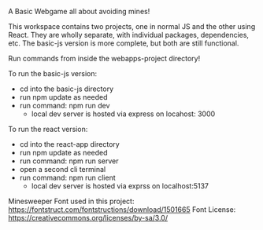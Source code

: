 ﻿A Basic Webgame all about avoiding mines!

This workspace contains two projects, one in normal JS and the other using React. They are wholly separate, with individual packages, dependencies, etc. The basic-js version is more complete, but both are still functional.

Run commands from inside the webapps-project directory!

To run the basic-js version:
- cd into the basic-js directory
- run npm update as needed
- run command: npm run dev
  - local dev server is hosted via express on locahost: 3000

To run the react version:
- cd into the react-app directory
- run npm update as needed
- run command: npm run server
- open a second cli terminal
- run command: npm run client
  - local dev server is hosted via exprss on localhost:5137

Minesweeper Font used in this project: https://fontstruct.com/fontstructions/download/1501665
Font License: https://creativecommons.org/licenses/by-sa/3.0/